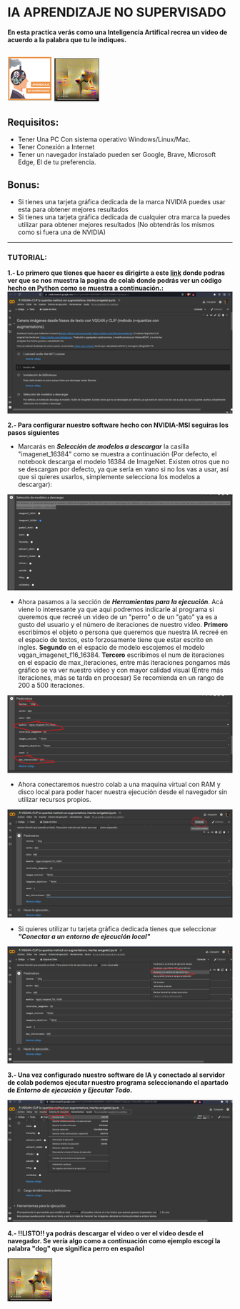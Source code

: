 # **IA APRENDIZAJE NO SUPERVISADO**

**En esta practica verás como una Inteligencia Artifical recrea un video de acuerdo a la palabra que tu le indiques.**


![Logo IA NOS](imagenes\aprendizajensia.png) ![Video Dog](imagenes\7.png)
------------------------------------------
## **Requisitos**:

- Tener Una PC Con sistema operativo Windows/Linux/Mac.
- Tener Conexión a Internet  
- Tener un navegador instalado pueden ser Google, Brave, Microsoft Edge, El de tu preferencia.

## **Bonus**:

- Si tienes una tarjeta gráfica dedicada de la marca NVIDIA puedes usar esta para obtener mejores resultados
- Si tienes una tarjeta gráfica dedicada de cualquier otra marca la puedes utilizar para obtener mejores resultados (No obtendrás los mismos como si fuera una de NVIDIA)

------------------------------------------
### **TUTORIAL**:

**1.- Lo primero que tienes que hacer es dirigirte a este [link](https://colab.research.google.com/drive/1go6YwMFe5MX6XM9tv-cnQiSTU50N9EeT?authuser=2) donde podras ver que se nos muestra la pagina de colab donde podrás ver un código hecho en Python como se muestra a continuación.:**
![Imagen 1](imagenes\1.png)

**2.- Para configurar nuestro software hecho con NVIDIA-MSI seguiras los pasos siguientes**

- Marcarás en ***Selección de modelos a descargar*** la casilla "imagenet_16384" como se muestra a continuación (Por defecto, el notebook descarga el modelo 16384 de ImageNet. Existen otros que no se descargan por defecto, ya que sería en vano si no los vas a usar, así que si quieres usarlos, simplemente selecciona los modelos a descargar):

![Imagen 2](imagenes\2.png)

- Ahora pasamos a la sección de ***Herramientas para la ejecución***. Acá viene lo interesante ya que aqui podremos indicarle al programa si queremos que recreé un video de un "perro" o de un "gato" ya es a gusto del usuario y el número de iteraciones de nuestro video. **Primero** escribimos el objeto o persona que queremos que nuestra IA recreé en el espacio de textos, esto forzosamente tiene que estar escrito en ingles. **Segundo** en el espacio de modelo escojemos el modelo vqgan_imagenet_f16_16384. **Tercero** escribimos el num de iteraciones en el espacio de max_iteraciones, entre más iteraciones pongamos más gráfico se va ver nuestro video y con mayor calidad visual (Entre más iteraciones, más se tarda en procesar) Se recomienda en un rango de 200 a 500 iteraciones.
  
![Imagen 3](imagenes\3.png)

- Ahora conectaremos nuestro colab a una maquina virtual con RAM y disco local para poder hacer nuestra ejecución desde el navegador sin utilizar recursos propios.
 
![Imagen 4](imagenes\4.png)

- Si quieres utilizar tu tarjeta gráfica dedicada tienes que seleccionar ***"Conectar a un entorno de ejecución local"***
  
![Imagen 5](imagenes\5.png)

**3.- Una vez configurado nuestro software de IA y conectado al servidor de colab podemos ejecutar nuestro programa seleccionando el apartado de ***Entorno de ejecución*** y ***Ejecutar Todo***.**

![Imagen 6](imagenes\6.png)

**4.- !!LISTO!! ya podrás descargar el video o ver el video desde el navegador. Se vería algo como a continuación como ejemplo escogí la palabra "dog" que significa perro en español**

![Video Dog](imagenes\7.png)
